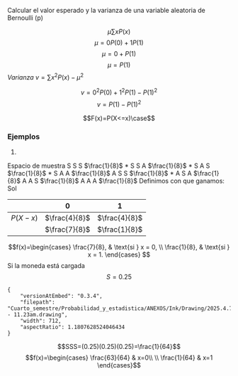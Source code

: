 Calcular el valor esperado y la varianza de una variable aleatoria de Bernoulli (p)

$$\mu \sum xP(x)$$
$$\mu=0P(0)+1P(1)$$
$$\mu= 0 +P(1)$$
$$\mu = P(1)$$
*Varianza*
$v=\sum x^{2}P(x)-\mu^{2}$ 

$$v=0^{2}P(0)+1^{2}P(1)-P(1)^{2}$$
$$v=P(1)-P(1)^{2}$$

$$F(x)=P(X<=x)\case$$

### Ejemplos

1.
Espacio de muestra
S S S $\frac{1}{8}$ *
S S A $\frac{1}{8}$ *
S A S $\frac{1}{8}$ *
S A A $\frac{1}{8}$
A S S $\frac{1}{8}$ *
A S A $\frac{1}{8}$
A A S $\frac{1}{8}$
A A A $\frac{1}{8}$
Definimos con que ganamos: Sol

|          | 0             | 1             |
| -------- | ------------- | ------------- |
| $P(X-x)$ | $\frac{4}{8}$ | $\frac{4}{8}$ |
|          | $\frac{7}{8}$ | $\frac{1}{8}$ |
$$f(x)=\begin{cases}
\frac{7}{8}, & \text{si } x = 0, \\
\frac{1}{8}, & \text{si } x = 1.
\end{cases}
$$ Si la moneda está cargada
$$S=0.25$$

```handdrawn-ink
{
	"versionAtEmbed": "0.3.4",
	"filepath": "Cuarto_semestre/Probabilidad_y_estadistica/ANEXOS/Ink/Drawing/2025.4.7 - 11.23am.drawing",
	"width": 712,
	"aspectRatio": 1.1807628524046434
}
```
$$SSS=(0.25)(0.25)(0.25)=\frac{1}{64}$$
$$f(x)=\begin{cases} \frac{63}{64} & x=0\\ \\
\frac{1}{64} & x=1
\end{cases}$$
